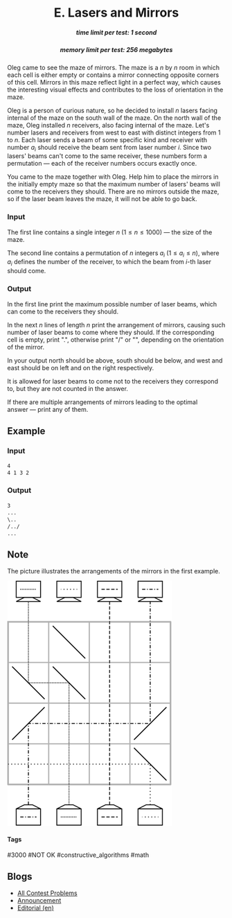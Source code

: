 <h1 style='text-align: center;'> E. Lasers and Mirrors</h1>

<h5 style='text-align: center;'>time limit per test: 1 second</h5>
<h5 style='text-align: center;'>memory limit per test: 256 megabytes</h5>

Oleg came to see the maze of mirrors. The maze is a $n$ by $n$ room in which each cell is either empty or contains a mirror connecting opposite corners of this cell. Mirrors in this maze reflect light in a perfect way, which causes the interesting visual effects and contributes to the loss of orientation in the maze.

Oleg is a person of curious nature, so he decided to install $n$ lasers facing internal of the maze on the south wall of the maze. On the north wall of the maze, Oleg installed $n$ receivers, also facing internal of the maze. Let's number lasers and receivers from west to east with distinct integers from $1$ to $n$. Each laser sends a beam of some specific kind and receiver with number $a_i$ should receive the beam sent from laser number $i$. Since two lasers' beams can't come to the same receiver, these numbers form a permutation — each of the receiver numbers occurs exactly once.

You came to the maze together with Oleg. Help him to place the mirrors in the initially empty maze so that the maximum number of lasers' beams will come to the receivers they should. There are no mirrors outside the maze, so if the laser beam leaves the maze, it will not be able to go back.

### Input

The first line contains a single integer $n$ ($1 \le n \le 1000$) — the size of the maze.

The second line contains a permutation of $n$ integers $a_i$ ($1 \le a_i \le n$), where $a_i$ defines the number of the receiver, to which the beam from $i$-th laser should come.

### Output

In the first line print the maximum possible number of laser beams, which can come to the receivers they should.

In the next $n$ lines of length $n$ print the arrangement of mirrors, causing such number of laser beams to come where they should. If the corresponding cell is empty, print ".", otherwise print "/" or "\", depending on the orientation of the mirror.

In your output north should be above, south should be below, and west and east should be on left and on the right respectively.

It is allowed for laser beams to come not to the receivers they correspond to, but they are not counted in the answer.

If there are multiple arrangements of mirrors leading to the optimal answer — print any of them.

## Example

### Input


```text
4  
4 1 3 2  

```
### Output


```text
3  
...  
\..  
/../  
...  

```
## Note

The picture illustrates the arrangements of the mirrors in the first example.

 ![](images/009bd98f6b9883ef663e904f6d72f5fc95d738d1.png) 

#### Tags 

#3000 #NOT OK #constructive_algorithms #math 

## Blogs
- [All Contest Problems](../Codeforces_Round_516_(Div._1,_by_Moscow_Team_Olympiad).md)
- [Announcement](../blogs/Announcement.md)
- [Editorial (en)](../blogs/Editorial_(en).md)
